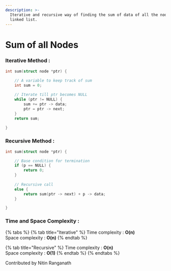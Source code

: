 ```yaml
---
description: >-
  Iterative and recursive way of finding the sum of data of all the nodes in a
  linked list.
---
```


# Sum of all Nodes

### Iterative Method :

```c
int sum(struct node *ptr) {

    // A variable to keep track of sum
    int sum = 0;
    
    // Iterate till ptr becomes NULL
    while (ptr != NULL) {
        sum += ptr -> data;
        ptr = ptr -> next;
    }
    return sum;
    
}
```

### Recursive Method :

```c
int sum(struct node *ptr) {

    // Base condition for termination
    if (p == NULL) {
        return 0;
    }
    
    // Recursive call
    else {
        return sum(ptr -> next) + p -> data;
    }

}
```

### Time and Space Complexity :

{% tabs %}
{% tab title="Iterative" %}
Time complexity : **O\(n\)**  
Space complexity : **O\(n\)**
{% endtab %}

{% tab title="Recursive" %}
Time complexity : **O\(n\)**  
Space complexity : **O\(1\)**
{% endtab %}
{% endtabs %}

Contributed by Nitin Ranganath

